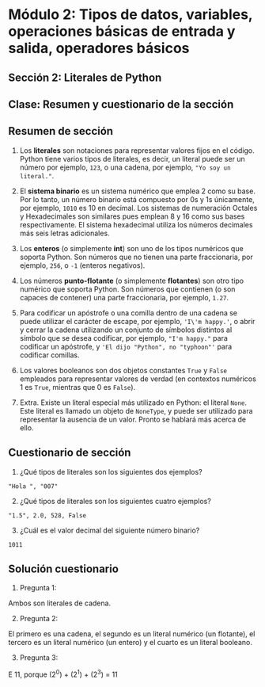 # Módulo 2: Tipos de datos, variables, operaciones básicas de entrada y salida, operadores básicos 
## Sección 2: Literales de Python 
## Clase: Resumen y cuestionario de la sección

## Resumen de sección

1. Los **literales** son notaciones para representar valores fijos en el código. Python tiene varios tipos de literales, es decir, un literal puede ser un número por ejemplo, `123`, o una cadena, por ejemplo, `"Yo soy un literal."`.

2. El **sistema binario** es un sistema numérico que emplea 2 como su base. Por lo tanto, un número binario está compuesto por 0s y 1s únicamente, por ejemplo, `1010` es 10 en decimal.
Los sistemas de numeración Octales y Hexadecimales son similares pues emplean 8 y 16 como sus bases respectivamente. El sistema hexadecimal utiliza los números decimales más seis letras adicionales.

3. Los **enteros** (o simplemente **int**) son uno de los tipos numéricos que soporta Python. Son números que no tienen una parte fraccionaria, por ejemplo, `256`, o `-1` (enteros negativos).

4. Los números **punto-flotante** (o simplemente **flotantes**) son otro tipo numérico que soporta Python. Son números que contienen (o son capaces de contener) una parte fraccionaria, por ejemplo, `1.27`.

5. Para codificar un apóstrofe o una comilla dentro de una cadena se puede utilizar el carácter de escape, por ejemplo, `'I\'m happy.'`, o abrir y cerrar la cadena utilizando un conjunto de símbolos distintos al símbolo que se desea codificar, por ejemplo, `"I'm happy."` para codificar un apóstrofe, y `'El dijo "Python", no "typhoon"'` para codificar comillas.

6. Los valores booleanos son dos objetos constantes `True` y `False` empleados para representar valores de verdad (en contextos numéricos 1 es `True`, mientras que 0 es `False`).

7. Extra. Existe un literal especial más utilizado en Python: el literal `None`. Este literal es llamado un objeto de `NoneType`, y puede ser utilizado para representar la ausencia de un valor. Pronto se hablará más acerca de ello.

## Cuestionario de sección

1. ¿Qué tipos de literales son los siguientes dos ejemplos?

```
"Hola ", "007"
```

2. ¿Qué tipos de literales son los siguientes cuatro ejemplos?

```
"1.5", 2.0, 528, False
```

3. ¿Cuál es el valor decimal del siguiente número binario?

```
1011
```

## Solución cuestionario

1. Pregunta 1:

Ambos son literales de cadena.

2. Pregunta 2:

El primero es una cadena, el segundo es un literal numérico (un flotante), el tercero es un literal numérico (un entero) y el cuarto es un literal booleano.

3. Pregunta 3:

E 11, porque (2<sup>0</sup>) + (2<sup>1</sup>) + (2<sup>3</sup>) = 11